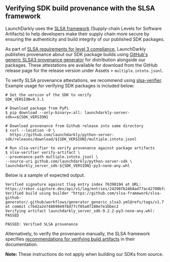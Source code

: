 ## Verifying SDK build provenance with the SLSA framework

LaunchDarkly uses the [SLSA framework](https://slsa.dev/spec/v1.0/about) (Supply-chain Levels for Software Artifacts) to help developers make their supply chain more secure by ensuring the authenticity and build integrity of our published SDK packages.

As part of [SLSA requirements for level 3 compliance](https://slsa.dev/spec/v1.0/requirements), LaunchDarkly publishes provenance about our SDK package builds using [GitHub's generic SLSA3 provenance generator](https://github.com/slsa-framework/slsa-github-generator/blob/main/internal/builders/generic/README.md#generation-of-slsa3-provenance-for-arbitrary-projects) for distribution alongside our packages. These attestations are available for download from the GitHub release page for the release version under Assets > `multiple.intoto.jsonl`.

To verify SLSA provenance attestations, we recommend using [slsa-verifier](https://github.com/slsa-framework/slsa-verifier). Example usage for verifying SDK packages is included below:

<!-- x-release-please-start-version -->
```
# Set the version of the SDK to verify
SDK_VERSION=9.3.1
```
<!-- x-release-please-end -->


```
# Download package from PyPi
$ pip download --only-binary=:all: launchdarkly-server-sdk==${SDK_VERSION}

# Download provenance from Github release into same directory
$ curl --location -O \
  https://github.com/launchdarkly/python-server-sdk/releases/download/${SDK_VERSION}/multiple.intoto.jsonl

# Run slsa-verifier to verify provenance against package artifacts 
$ slsa-verifier verify-artifact \
--provenance-path multiple.intoto.jsonl \
--source-uri github.com/launchdarkly/python-server-sdk \
launchdarkly_server_sdk-${SDK_VERSION}-py3-none-any.whl
```

Below is a sample of expected output.

```
Verified signature against tlog entry index 76390194 at URL: https://rekor.sigstore.dev/api/v1/log/entries/24296fb24b8ad77ac42700bfad5eb5597ea8bda92acb470aade248c01ccfc44047c0cd5b4433021a
Verified build using builder "https://github.com/slsa-framework/slsa-github-generator/.github/workflows/generator_generic_slsa3.yml@refs/tags/v1.7.0" at commit c7b42a2e7486904978d77cf05a07280e7e1bbec2
Verifying artifact launchdarkly_server_sdk-9.2.2-py3-none-any.whl: PASSED

PASSED: Verified SLSA provenance
```

Alternatively, to verify the provenance manually, the SLSA framework specifies [recommendations for verifying build artifacts](https://slsa.dev/spec/v1.0/verifying-artifacts) in their documentation.

**Note:** These instructions do not apply when building our SDKs from source. 
